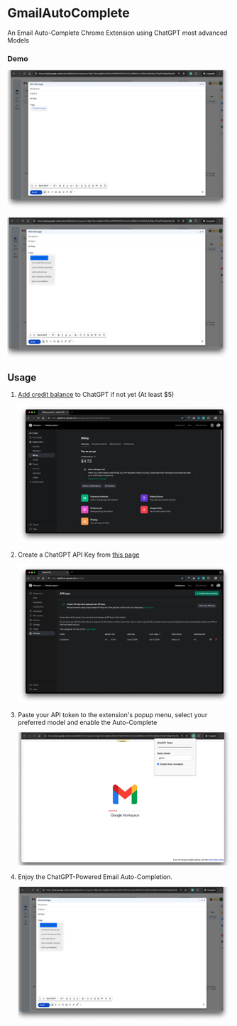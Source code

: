 # GmailAutoComplete

An Email Auto-Complete Chrome Extension using ChatGPT most advanced Models

### Demo



![Screenshot 2024-06-16 at 23.16.53](./README.assets/2.png)

![Screenshot 2024-06-16 at 23.17.00](./README.assets/3.png)



## Usage

1. [Add credit balance](https://platform.openai.com/settings/organization/billing/overview) to ChatGPT if not yet (At least $5)

	![Screenshot 2024-06-17 at 00.13.02](./README.assets/5.png)

2. Create a ChatGPT API Key from [this page](https://platform.openai.com/api-keys)

	![Screenshot 2024-06-17 at 00.10.22](./README.assets/4.png)

3. Paste your API token to the extension's popup menu, select your preferred model and enable the Auto-Complete

	![Screenshot 2024-06-16 at 23.12.42](./README.assets/1.png)

4. Enjoy the ChatGPT-Powered Email Auto-Completion.

	![Screenshot 2024-06-16 at 23.17.00](./README.assets/3.png)


